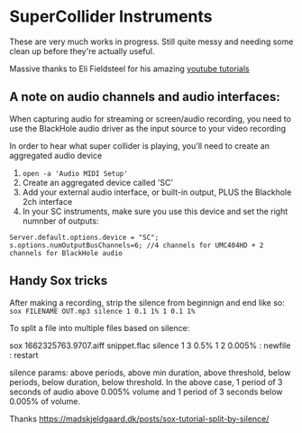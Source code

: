 # SuperCollider Instruments

These are very much works in progress. Still quite messy and needing some clean up before they're actually useful.

Massive thanks to Eli Fieldsteel for his amazing [youtube tutorials](https://www.youtube.com/watch?v=yRzsOOiJ_p4&list=PLPYzvS8A_rTaNDweXe6PX4CXSGq4iEWYC)


## A note on audio channels and audio interfaces:

When capturing audio for streaming or screen/audio recording, you need to use the BlackHole audio driver as the input source to your video recording

In order to hear what super collider is playing, you'll need to create an aggregated audio device 

1. `open -a 'Audio MIDI Setup'`
2. Create an aggregated device called 'SC'
3. Add your external audio interface, or built-in output, PLUS the Blackhole 2ch interface
4. In your SC instruments, make sure you use this device and set the right numnber of outputs: 

```
Server.default.options.device = "SC";
s.options.numOutputBusChannels=6; //4 channels for UMC404HD + 2 channels for BlackHole audio  
```

## Handy Sox tricks
After making a recording, strip the silence from beginnign and end like so:
`sox FILENAME OUT.mp3 silence 1 0.1 1% 1 0.1 1%`

To split a file into multiple files based on silence:

sox 1662325763.9707.aiff snippet.flac silence 1 3 0.5% 1 2 0.005% : newfile : restart

silence params: above periods, above min duration, above threshold, below periods, below duration, below threshold.
In the above case, 1 period of 3 seconds of audio above 0.005% volume and 1 period of 3 seconds below 0.005% of volume.

Thanks https://madskjeldgaard.dk/posts/sox-tutorial-split-by-silence/


